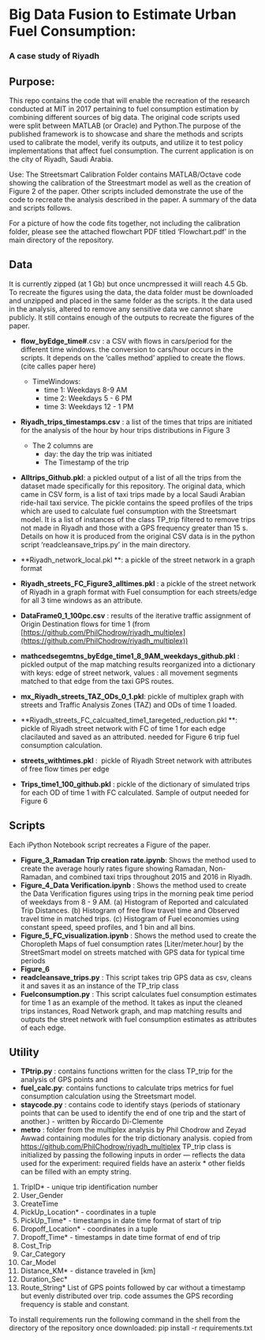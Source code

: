 
# Big Data Fusion to Estimate Urban Fuel Consumption:
###  A case study of Riyadh

## **Purpose:**

This repo contains the code that will enable the recreation of the research conducted at MIT in 2017 pertaining to fuel consumption estimation by combining different sources of big data. The original code scripts used were split between MATLAB (or Oracle) and Python.The purpose of the published framework is to showcase and share the methods and scripts used to calibrate the model, verify its outputs, and utilize it to test policy implementations that affect fuel consumption. The current application is on the city of Riyadh, Saudi Arabia. 

Use: The Streetsmart Calibration Folder contains MATLAB/Octave code showing the calibration of the Streestmart model as well as the creation of Figure 2 of the paper. Other scripts included demonstrate the use of the code to recreate the analysis described in the paper. A summary of the data and scripts follows.

For a picture of how the code fits together, not including the calibration folder, please see the attached flowchart PDF titled ‘Flowchart.pdf’ in the main directory of the repository. 

## **Data**
It is currently zipped (at 1 Gb) but once uncmpressed it wiill reach 4.5 Gb. To recreate the figures using the data, the data folder must be downloaded and unzipped and placed in the same folder as the scripts.
It the data used in the analysis, altered to remove any sensitive data we cannot share publicly. It still contains enough of the outputs to recreate the figures of the paper.

- **flow_byEdge_time#**.csv : a CSV with flows in cars/period for the different time windows. the conversion to cars/hour occurs in the scripts. It depends on the ‘calles method’ applied to create the flows. (cite calles paper here) 
    - TimeWindows: 
        - time 1: Weekdays 8-9 AM 
        - time 2: Weekdays 5 - 6 PM 
        - time 3: Weekdays 12 - 1 PM

- **Riyadh_trips_timestamps.csv** : a list of the times that trips are initiated for the analysis of the hour by hour trips distributions in Figure 3
    - The 2 columns are
        - day: the day the trip was initiated
        - The Timestamp of the trip

- **Alltrips_Github.pkl**: a pickled output of a list of all the trips from the dataset made specifically for this repository. The original data, which came in CSV form, is a list of taxi trips made by a local Saudi Arabian ride-hail taxi service. The pickle contains the speed profiles of the trips which are used to calculate fuel consumption with the Streetsmart model. It is a list of instances of the class TP_trip filtered to remove trips not made in Riyadh and those with a GPS frequency greater than 15 s. Details on how it is produced from the original CSV data is in the python script ‘readcleansave_trips.py’ in the main directory.
- **Riyadh_network_local.pkl **: a pickle of the street network in a graph format
- **Riyadh_streets_FC_Figure3_alltimes.pkl** : a pickle of the street network of Riyadh in a graph format with Fuel consumption for each streets/edge for all 3 time windows as an attribute. 
- **DataFrame0_1_100pc.csv** : results of the iterative traffic assignment of Origin Destination flows for time 1 (from [https://github.com/PhilChodrow/riyadh_multiplex](https://github.com/PhilChodrow/riyadh_multiplex))
- **mathcedsegemtns_byEdge_time1_8_9AM_weekdays_github.pkl** : pickled output of the map matching results reorganized into a dictionary with keys: edge of street network, values : all movement segments matched to that edge from the taxi GPS routes. 
- **mx_Riyadh_streets_TAZ_ODs_0_1.pkl**: pickle of multiplex graph with streets and Traffic Analysis Zones (TAZ) and ODs of time 1 loaded.
- **Riyadh_streets_FC_calcualted_time1_taregeted_reduction.pkl **: pickle of Riyadh street network with FC of time 1 for each edge clacilauted and saved as an attributed. needed for Figure 6 trip fuel consumption calculation. 
- **streets_withtimes.pkl** :  pickle of Riyadh Street network with attributes of free flow times per edge
- **Trips_time1_100_github.pkl** : pickle of the dictionary of simulated trips for each OD of time 1 with FC calculated. Sample of output needed for Figure 6

## **Scripts**

Each iPython Notebook script recreates a Figure of the paper. 

- **Figure_3_Ramadan Trip creation rate.ipynb**: Shows the method used to create the average hourly rates figure showing Ramadan, Non-Ramadan, and combined taxi trips throughout 2015 and 2016 in Riyadh.
- **Figure_4_Data Verification.ipynb** : Shows the method used to create the Data Verification figures using trips in the morning peak time period of weekdays from 8 - 9 AM. (a) Histogram of Reported and calculated Trip Distances. (b) Histogram of free flow travel time and Observed travel time in matched trips. (c) Histogram of Fuel economies using constant speed, speed profiles, and 1 bin and all bins.
- **Figure_5_FC_visualization.ipynb** : Shows the method used to create the Choropleth Maps of fuel consumption rates [Liter/meter.hour] by the StreetSmart model on streets matched with GPS data for typical time periods
- **Figure_6**
- **readcleansave_trips.py** : This script takes trip GPS data as csv, cleans it and saves it as an instance of the TP_trip class
- **Fuelconsumption.py** : This script calculates fuel consumption estimates for time 1 as an example of the method. It takes as input the cleaned trips instances, Road Network graph, and map matching results and outputs the street network with fuel consumption estimates as attributes of each edge. 

## **Utility**

- **TPtrip.py** : contains functions written for the class TP_trip for the analysis of GPS points and 
- **fuel_calc.py**: contains functions to calculate trips metrics for fuel consumption calculation using the Streetsmart model.
- **staycode.py** : contains code to identify stays (periods of stationary points that can be used to identify the end of one trip and the start of another.) - written by Riccardo Di-Clemente
- **metro** : folder from the multiplex analysis by Phil Chodrow and Zeyad Awwad containing modules for the trip dictionary analysis. copied from https://github.com/PhilChodrow/riyadh_multiplex
TP_trip class is initialized by passing the following inputs in order — reflects the data used for the experiment: required fields have an asterix * other fields can be filled with an empty string.

1. TripID* - unique trip identification number
2. User_Gender
3. CreateTime
4. PickUp_Location* - coordinates in a tuple 
5. PickUp_Time* - timestamps in date time format of start of trip
6. Dropoff_Location* - coordinates in a tuple 
7. Dropoff_Time* - timestamps in date time format of end of trip
8. Cost_Trip
9. Car_Category
10. Car_Model
11. Distance_KM* - distance traveled in [km]
12. Duration_Sec* 
13. Route_String* List of GPS points followed by car without a timestamp but evenly distributed over trip. code assumes the GPS recording frequency is stable and constant. 

To install requirements run the following command in the shell from the directory of the repository once downloaded: pip install -r requirements.txt 
